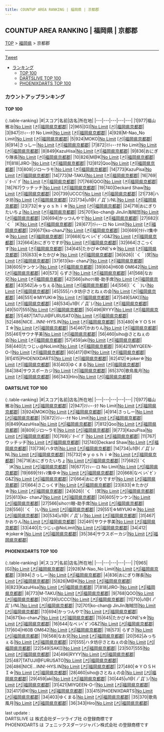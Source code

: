 ```yaml
---
title: COUNTUP AREA RANKING | 福岡県 | 京都郡
---
```

## COUNTUP AREA RANKING | 福岡県 | 京都郡

[TOP](/darts/rank/) > [福岡県](/darts/rank/福岡県/) > 京都郡

___

<a href="https://twitter.com/share?ref_src=twsrc%5Etfw" data-text="COUNTUP AREA RANKING | 福岡県京都郡" class="twitter-share-button" data-hashtags="DARTSLIVE,PHOENIXDARTS,darts,ダーツ" data-show-count="false">Tweet</a>

* [ランキング](#カウントアップランキング)
    * [TOP 100](#top-100)
    * [DARTSLIVE TOP 100](#dartslive-top-100)
    * [PHOENIXDARTS TOP 100](#phoenixdarts-top-100)

### カウントアップランキング

#### TOP 100



{:.table-ranking}
|#|スコア|名前|店名|所在地|
|---|---|---|---|---|
|1|977|<span class="rank-name-dl">福山雅冶</span>|<a href="/darts/rank/shops/88174b6fd9ff5bc40d9b047a20a7ba1e.html">No Limit</a> <a href="https://search.dartslive.com/jp/shop/88174b6fd9ff5bc40d9b047a20a7ba1e">[↗]</a>|<a href="/darts/rank/福岡県/京都郡">福岡県京都郡</a>|
|2|965|<span class="rank-name-pd">[G]</span>|<a href="/darts/rank/shops/7720.html">No Limit</a> <a href="https://vs.phoenixdarts.com/jp/shop/shopDetailInfo/s_7720?s_seq=7720">[↗]</a>|<a href="/darts/rank/福岡県/京都郡">福岡県京都郡</a>|
|3|947|<span class="rank-name-dl">ﾏﾃｨｰ･ﾀｸ No Limit</span>|<a href="/darts/rank/shops/88174b6fd9ff5bc40d9b047a20a7ba1e.html">No Limit</a> <a href="https://search.dartslive.com/jp/shop/88174b6fd9ff5bc40d9b047a20a7ba1e">[↗]</a>|<a href="/darts/rank/福岡県/京都郡">福岡県京都郡</a>|
|4|928|<span class="rank-name-pd">M-Nao_No Limit</span>|<a href="/darts/rank/shops/7720.html">No Limit</a> <a href="https://vs.phoenixdarts.com/jp/shop/shopDetailInfo/s_7720?s_seq=7720">[↗]</a>|<a href="/darts/rank/福岡県/京都郡">福岡県京都郡</a>|
|5|924|<span class="rank-name-dl">MOKO</span>|<a href="/darts/rank/shops/88174b6fd9ff5bc40d9b047a20a7ba1e.html">No Limit</a> <a href="https://search.dartslive.com/jp/shop/88174b6fd9ff5bc40d9b047a20a7ba1e">[↗]</a>|<a href="/darts/rank/福岡県/京都郡">福岡県京都郡</a>|
|6|914|<span class="rank-name-dl">さっしー</span>|<a href="/darts/rank/shops/88174b6fd9ff5bc40d9b047a20a7ba1e.html">No Limit</a> <a href="https://search.dartslive.com/jp/shop/88174b6fd9ff5bc40d9b047a20a7ba1e">[↗]</a>|<a href="/darts/rank/福岡県/京都郡">福岡県京都郡</a>|
|7|872|<span class="rank-name-dl">ﾏﾃｨｰ･ﾅｵ No Limit</span>|<a href="/darts/rank/shops/88174b6fd9ff5bc40d9b047a20a7ba1e.html">No Limit</a> <a href="https://search.dartslive.com/jp/shop/88174b6fd9ff5bc40d9b047a20a7ba1e">[↗]</a>|<a href="/darts/rank/福岡県/京都郡">福岡県京都郡</a>|
|8|849|<span class="rank-name-dl">KazuHisa</span>|<a href="/darts/rank/shops/88174b6fd9ff5bc40d9b047a20a7ba1e.html">No Limit</a> <a href="https://search.dartslive.com/jp/shop/88174b6fd9ff5bc40d9b047a20a7ba1e">[↗]</a>|<a href="/darts/rank/福岡県/京都郡">福岡県京都郡</a>|
|9|836|<span class="rank-name-pd">おにぎり隊長</span>|<a href="/darts/rank/shops/7720.html">No Limit</a> <a href="https://vs.phoenixdarts.com/jp/shop/shopDetailInfo/s_7720?s_seq=7720">[↗]</a>|<a href="/darts/rank/福岡県/京都郡">福岡県京都郡</a>|
|10|826|<span class="rank-name-pd">M@K</span>|<a href="/darts/rank/shops/7720.html">No Limit</a> <a href="https://vs.phoenixdarts.com/jp/shop/shopDetailInfo/s_7720?s_seq=7720">[↗]</a>|<a href="/darts/rank/福岡県/京都郡">福岡県京都郡</a>|
|11|818|<span class="rank-name-pd">JIRO-</span>|<a href="/darts/rank/shops/7720.html">No Limit</a> <a href="https://vs.phoenixdarts.com/jp/shop/shopDetailInfo/s_7720?s_seq=7720">[↗]</a>|<a href="/darts/rank/福岡県/京都郡">福岡県京都郡</a>|
|12|812|<span class="rank-name-dl">Qoo</span>|<a href="/darts/rank/shops/88174b6fd9ff5bc40d9b047a20a7ba1e.html">No Limit</a> <a href="https://search.dartslive.com/jp/shop/88174b6fd9ff5bc40d9b047a20a7ba1e">[↗]</a>|<a href="/darts/rank/福岡県/京都郡">福岡県京都郡</a>|
|13|809|<span class="rank-name-dl">ジロ〜ラモ</span>|<a href="/darts/rank/shops/88174b6fd9ff5bc40d9b047a20a7ba1e.html">No Limit</a> <a href="https://search.dartslive.com/jp/shop/88174b6fd9ff5bc40d9b047a20a7ba1e">[↗]</a>|<a href="/darts/rank/福岡県/京都郡">福岡県京都郡</a>|
|14|773|<span class="rank-name-dl">KazuPisa</span>|<a href="/darts/rank/shops/88174b6fd9ff5bc40d9b047a20a7ba1e.html">No Limit</a> <a href="https://search.dartslive.com/jp/shop/88174b6fd9ff5bc40d9b047a20a7ba1e">[↗]</a>|<a href="/darts/rank/福岡県/京都郡">福岡県京都郡</a>|
|14|773|<span class="rank-name-pd">M-TAKU</span>|<a href="/darts/rank/shops/7720.html">No Limit</a> <a href="https://vs.phoenixdarts.com/jp/shop/shopDetailInfo/s_7720?s_seq=7720">[↗]</a>|<a href="/darts/rank/福岡県/京都郡">福岡県京都郡</a>|
|16|769|<span class="rank-name-dl">ｼﾞﾀｰﾊﾞｸﾞ</span>|<a href="/darts/rank/shops/88174b6fd9ff5bc40d9b047a20a7ba1e.html">No Limit</a> <a href="https://search.dartslive.com/jp/shop/88174b6fd9ff5bc40d9b047a20a7ba1e">[↗]</a>|<a href="/darts/rank/福岡県/京都郡">福岡県京都郡</a>|
|17|768|<span class="rank-name-pd">QOO</span>|<a href="/darts/rank/shops/7720.html">No Limit</a> <a href="https://vs.phoenixdarts.com/jp/shop/shopDetailInfo/s_7720?s_seq=7720">[↗]</a>|<a href="/darts/rank/福岡県/京都郡">福岡県京都郡</a>|
|18|767|<span class="rank-name-dl">ウッチッチ</span>|<a href="/darts/rank/shops/88174b6fd9ff5bc40d9b047a20a7ba1e.html">No Limit</a> <a href="https://search.dartslive.com/jp/shop/88174b6fd9ff5bc40d9b047a20a7ba1e">[↗]</a>|<a href="/darts/rank/福岡県/京都郡">福岡県京都郡</a>|
|19|740|<span class="rank-name-dl">Deckard Shaw</span>|<a href="/darts/rank/shops/88174b6fd9ff5bc40d9b047a20a7ba1e.html">No Limit</a> <a href="https://search.dartslive.com/jp/shop/88174b6fd9ff5bc40d9b047a20a7ba1e">[↗]</a>|<a href="/darts/rank/福岡県/京都郡">福岡県京都郡</a>|
|20|739|<span class="rank-name-pd">UCCC!</span>|<a href="/darts/rank/shops/7720.html">No Limit</a> <a href="https://vs.phoenixdarts.com/jp/shop/shopDetailInfo/s_7720?s_seq=7720">[↗]</a>|<a href="/darts/rank/福岡県/京都郡">福岡県京都郡</a>|
|21|738|<span class="rank-name-dl">ハタ坊</span>|<a href="/darts/rank/shops/88174b6fd9ff5bc40d9b047a20a7ba1e.html">No Limit</a> <a href="https://search.dartslive.com/jp/shop/88174b6fd9ff5bc40d9b047a20a7ba1e">[↗]</a>|<a href="/darts/rank/福岡県/京都郡">福岡県京都郡</a>|
|22|734|<span class="rank-name-dl">u1@( ﾉﾟДﾟ)ﾉNL</span>|<a href="/darts/rank/shops/88174b6fd9ff5bc40d9b047a20a7ba1e.html">No Limit</a> <a href="https://search.dartslive.com/jp/shop/88174b6fd9ff5bc40d9b047a20a7ba1e">[↗]</a>|<a href="/darts/rank/福岡県/京都郡">福岡県京都郡</a>|
|23|732|<span class="rank-name-dl">☆ｙｏｓｈｉ☆</span>|<a href="/darts/rank/shops/88174b6fd9ff5bc40d9b047a20a7ba1e.html">No Limit</a> <a href="https://search.dartslive.com/jp/shop/88174b6fd9ff5bc40d9b047a20a7ba1e">[↗]</a>|<a href="/darts/rank/福岡県/京都郡">福岡県京都郡</a>|
|24|718|<span class="rank-name-dl">おにぎりたいちょ</span>|<a href="/darts/rank/shops/88174b6fd9ff5bc40d9b047a20a7ba1e.html">No Limit</a> <a href="https://search.dartslive.com/jp/shop/88174b6fd9ff5bc40d9b047a20a7ba1e">[↗]</a>|<a href="/darts/rank/福岡県/京都郡">福岡県京都郡</a>|
|25|701|<span class="rank-name-pd">ko-chan@ JinJin海賊団</span>|<a href="/darts/rank/shops/7720.html">No Limit</a> <a href="https://vs.phoenixdarts.com/jp/shop/shopDetailInfo/s_7720?s_seq=7720">[↗]</a>|<a href="/darts/rank/福岡県/京都郡">福岡県京都郡</a>|
|26|694|<span class="rank-name-pd">かっつんやで</span>|<a href="/darts/rank/shops/7720.html">No Limit</a> <a href="https://vs.phoenixdarts.com/jp/shop/shopDetailInfo/s_7720?s_seq=7720">[↗]</a>|<a href="/darts/rank/福岡県/京都郡">福岡県京都郡</a>|
|27|682|<span class="rank-name-dl">( ´く｀)K</span>|<a href="/darts/rank/shops/88174b6fd9ff5bc40d9b047a20a7ba1e.html">No Limit</a> <a href="https://search.dartslive.com/jp/shop/88174b6fd9ff5bc40d9b047a20a7ba1e">[↗]</a>|<a href="/darts/rank/福岡県/京都郡">福岡県京都郡</a>|
|28|677|<span class="rank-name-dl">ﾏﾃｨｰ･ロ No Limit</span>|<a href="/darts/rank/shops/88174b6fd9ff5bc40d9b047a20a7ba1e.html">No Limit</a> <a href="https://search.dartslive.com/jp/shop/88174b6fd9ff5bc40d9b047a20a7ba1e">[↗]</a>|<a href="/darts/rank/福岡県/京都郡">福岡県京都郡</a>|
|29|671|<span class="rank-name-pd">ko-chan♪</span>|<a href="/darts/rank/shops/7720.html">No Limit</a> <a href="https://vs.phoenixdarts.com/jp/shop/shopDetailInfo/s_7720?s_seq=7720">[↗]</a>|<a href="/darts/rank/福岡県/京都郡">福岡県京都郡</a>|
|30|669|<span class="rank-name-dl">ｸﾀﾃｨﾏ集中☆</span>|<a href="/darts/rank/shops/88174b6fd9ff5bc40d9b047a20a7ba1e.html">No Limit</a> <a href="https://search.dartslive.com/jp/shop/88174b6fd9ff5bc40d9b047a20a7ba1e">[↗]</a>|<a href="/darts/rank/福岡県/京都郡">福岡県京都郡</a>|
|31|668|<span class="rank-name-dl">なべ ﾚﾍﾟｾﾞﾝG&amp;Z</span>|<a href="/darts/rank/shops/88174b6fd9ff5bc40d9b047a20a7ba1e.html">No Limit</a> <a href="https://search.dartslive.com/jp/shop/88174b6fd9ff5bc40d9b047a20a7ba1e">[↗]</a>|<a href="/darts/rank/福岡県/京都郡">福岡県京都郡</a>|
|32|664|<span class="rank-name-dl">おにぎりですが</span>|<a href="/darts/rank/shops/88174b6fd9ff5bc40d9b047a20a7ba1e.html">No Limit</a> <a href="https://search.dartslive.com/jp/shop/88174b6fd9ff5bc40d9b047a20a7ba1e">[↗]</a>|<a href="/darts/rank/福岡県/京都郡">福岡県京都郡</a>|
|32|664|<span class="rank-name-dl">さこっくす</span>|<a href="/darts/rank/shops/88174b6fd9ff5bc40d9b047a20a7ba1e.html">No Limit</a> <a href="https://search.dartslive.com/jp/shop/88174b6fd9ff5bc40d9b047a20a7ba1e">[↗]</a>|<a href="/darts/rank/福岡県/京都郡">福岡県京都郡</a>|
|34|645|<span class="rank-name-pd">たかぴ☆ONE&#x27;s☆</span>|<a href="/darts/rank/shops/7720.html">No Limit</a> <a href="https://vs.phoenixdarts.com/jp/shop/shopDetailInfo/s_7720?s_seq=7720">[↗]</a>|<a href="/darts/rank/福岡県/京都郡">福岡県京都郡</a>|
|35|633|<span class="rank-name-dl">‪☆たかぴ‪☆</span>|<a href="/darts/rank/shops/88174b6fd9ff5bc40d9b047a20a7ba1e.html">No Limit</a> <a href="https://search.dartslive.com/jp/shop/88174b6fd9ff5bc40d9b047a20a7ba1e">[↗]</a>|<a href="/darts/rank/福岡県/京都郡">福岡県京都郡</a>|
|36|626|<span class="rank-name-dl">( ´く｀)冥</span>|<a href="/darts/rank/shops/88174b6fd9ff5bc40d9b047a20a7ba1e.html">No Limit</a> <a href="https://search.dartslive.com/jp/shop/88174b6fd9ff5bc40d9b047a20a7ba1e">[↗]</a>|<a href="/darts/rank/福岡県/京都郡">福岡県京都郡</a>|
|37|613|<span class="rank-name-dl">ko- chan♪</span>|<a href="/darts/rank/shops/88174b6fd9ff5bc40d9b047a20a7ba1e.html">No Limit</a> <a href="https://search.dartslive.com/jp/shop/88174b6fd9ff5bc40d9b047a20a7ba1e">[↗]</a>|<a href="/darts/rank/福岡県/京都郡">福岡県京都郡</a>|
|38|605|<span class="rank-name-dl">ケンケン</span>|<a href="/darts/rank/shops/88174b6fd9ff5bc40d9b047a20a7ba1e.html">No Limit</a> <a href="https://search.dartslive.com/jp/shop/88174b6fd9ff5bc40d9b047a20a7ba1e">[↗]</a>|<a href="/darts/rank/福岡県/京都郡">福岡県京都郡</a>|
|39|604|<span class="rank-name-pd">H60B OM642</span>|<a href="/darts/rank/shops/7720.html">No Limit</a> <a href="https://vs.phoenixdarts.com/jp/shop/shopDetailInfo/s_7720?s_seq=7720">[↗]</a>|<a href="/darts/rank/福岡県/京都郡">福岡県京都郡</a>|
|40|573|<span class="rank-name-pd"> らずさ</span>|<a href="/darts/rank/shops/7720.html">No Limit</a> <a href="https://vs.phoenixdarts.com/jp/shop/shopDetailInfo/s_7720?s_seq=7720">[↗]</a>|<a href="/darts/rank/福岡県/京都郡">福岡県京都郡</a>|
|41|568|<span class="rank-name-pd">なお兄</span>|<a href="/darts/rank/shops/7720.html">No Limit</a> <a href="https://vs.phoenixdarts.com/jp/shop/shopDetailInfo/s_7720?s_seq=7720">[↗]</a>|<a href="/darts/rank/福岡県/京都郡">福岡県京都郡</a>|
|42|566|<span class="rank-name-dl">sihoﾂﾘ眼-助手席</span>|<a href="/darts/rank/shops/88174b6fd9ff5bc40d9b047a20a7ba1e.html">No Limit</a> <a href="https://search.dartslive.com/jp/shop/88174b6fd9ff5bc40d9b047a20a7ba1e">[↗]</a>|<a href="/darts/rank/福岡県/京都郡">福岡県京都郡</a>|
|43|562|<span class="rank-name-pd">みっちぇる</span>|<a href="/darts/rank/shops/7720.html">No Limit</a> <a href="https://vs.phoenixdarts.com/jp/shop/shopDetailInfo/s_7720?s_seq=7720">[↗]</a>|<a href="/darts/rank/福岡県/京都郡">福岡県京都郡</a>|
|44|556|<span class="rank-name-dl">( ´く｀)い</span>|<a href="/darts/rank/shops/88174b6fd9ff5bc40d9b047a20a7ba1e.html">No Limit</a> <a href="https://search.dartslive.com/jp/shop/88174b6fd9ff5bc40d9b047a20a7ba1e">[↗]</a>|<a href="/darts/rank/福岡県/京都郡">福岡県京都郡</a>|
|45|555|<span class="rank-name-pd">ハタ坊＠さとねぇの会</span>|<a href="/darts/rank/shops/7720.html">No Limit</a> <a href="https://vs.phoenixdarts.com/jp/shop/shopDetailInfo/s_7720?s_seq=7720">[↗]</a>|<a href="/darts/rank/福岡県/京都郡">福岡県京都郡</a>|
|46|551|<span class="rank-name-dl">☆MIYUKI☆</span>|<a href="/darts/rank/shops/88174b6fd9ff5bc40d9b047a20a7ba1e.html">No Limit</a> <a href="https://search.dartslive.com/jp/shop/88174b6fd9ff5bc40d9b047a20a7ba1e">[↗]</a>|<a href="/darts/rank/福岡県/京都郡">福岡県京都郡</a>|
|47|549|<span class="rank-name-pd">SAK[]</span>|<a href="/darts/rank/shops/7720.html">No Limit</a> <a href="https://vs.phoenixdarts.com/jp/shop/shopDetailInfo/s_7720?s_seq=7720">[↗]</a>|<a href="/darts/rank/福岡県/京都郡">福岡県京都郡</a>|
|48|534|<span class="rank-name-dl">u1@( ﾉﾟДﾟ)ﾉ</span>|<a href="/darts/rank/shops/88174b6fd9ff5bc40d9b047a20a7ba1e.html">No Limit</a> <a href="https://search.dartslive.com/jp/shop/88174b6fd9ff5bc40d9b047a20a7ba1e">[↗]</a>|<a href="/darts/rank/福岡県/京都郡">福岡県京都郡</a>|
|49|507|<span class="rank-name-pd">555</span>|<a href="/darts/rank/shops/7720.html">No Limit</a> <a href="https://vs.phoenixdarts.com/jp/shop/shopDetailInfo/s_7720?s_seq=7720">[↗]</a>|<a href="/darts/rank/福岡県/京都郡">福岡県京都郡</a>|
|50|496|<span class="rank-name-pd">RYYY</span>|<a href="/darts/rank/shops/7720.html">No Limit</a> <a href="https://vs.phoenixdarts.com/jp/shop/shopDetailInfo/s_7720?s_seq=7720">[↗]</a>|<a href="/darts/rank/福岡県/京都郡">福岡県京都郡</a>|
|51|487|<span class="rank-name-pd">TATUJI@FURUSATO</span>|<a href="/darts/rank/shops/7720.html">No Limit</a> <a href="https://vs.phoenixdarts.com/jp/shop/shopDetailInfo/s_7720?s_seq=7720">[↗]</a>|<a href="/darts/rank/福岡県/京都郡">福岡県京都郡</a>|
|52|486|<span class="rank-name-pd">NICE...INN!-HYS.IN</span>|<a href="/darts/rank/shops/7720.html">No Limit</a> <a href="https://vs.phoenixdarts.com/jp/shop/shopDetailInfo/s_7720?s_seq=7720">[↗]</a>|<a href="/darts/rank/福岡県/京都郡">福岡県京都郡</a>|
|53|480|<span class="rank-name-pd">☆ＹＯＳＨＩ☆</span>|<a href="/darts/rank/shops/7720.html">No Limit</a> <a href="https://vs.phoenixdarts.com/jp/shop/shopDetailInfo/s_7720?s_seq=7720">[↗]</a>|<a href="/darts/rank/福岡県/京都郡">福岡県京都郡</a>|
|54|467|<span class="rank-name-dl">かおりん</span>|<a href="/darts/rank/shops/88174b6fd9ff5bc40d9b047a20a7ba1e.html">No Limit</a> <a href="https://search.dartslive.com/jp/shop/88174b6fd9ff5bc40d9b047a20a7ba1e">[↗]</a>|<a href="/darts/rank/福岡県/京都郡">福岡県京都郡</a>|
|55|461|<span class="rank-name-dl">サウナ芋美</span>|<a href="/darts/rank/shops/88174b6fd9ff5bc40d9b047a20a7ba1e.html">No Limit</a> <a href="https://search.dartslive.com/jp/shop/88174b6fd9ff5bc40d9b047a20a7ba1e">[↗]</a>|<a href="/darts/rank/福岡県/京都郡">福岡県京都郡</a>|
|56|460|<span class="rank-name-pd">siho@さとねぇの会</span>|<a href="/darts/rank/shops/7720.html">No Limit</a> <a href="https://vs.phoenixdarts.com/jp/shop/shopDetailInfo/s_7720?s_seq=7720">[↗]</a>|<a href="/darts/rank/福岡県/京都郡">福岡県京都郡</a>|
|57|459|<span class="rank-name-pd">aki</span>|<a href="/darts/rank/shops/7720.html">No Limit</a> <a href="https://vs.phoenixdarts.com/jp/shop/shopDetailInfo/s_7720?s_seq=7720">[↗]</a>|<a href="/darts/rank/福岡県/京都郡">福岡県京都郡</a>|
|58|440|<span class="rank-name-dl">たつじぃ@NoLimit</span>|<a href="/darts/rank/shops/88174b6fd9ff5bc40d9b047a20a7ba1e.html">No Limit</a> <a href="https://search.dartslive.com/jp/shop/88174b6fd9ff5bc40d9b047a20a7ba1e">[↗]</a>|<a href="/darts/rank/福岡県/京都郡">福岡県京都郡</a>|
|59|421|<span class="rank-name-pd">MIYQEEN-O-!</span>|<a href="/darts/rank/shops/7720.html">No Limit</a> <a href="https://vs.phoenixdarts.com/jp/shop/shopDetailInfo/s_7720?s_seq=7720">[↗]</a>|<a href="/darts/rank/福岡県/京都郡">福岡県京都郡</a>|
|60|417|<span class="rank-name-pd">@K!</span>|<a href="/darts/rank/shops/7720.html">No Limit</a> <a href="https://vs.phoenixdarts.com/jp/shop/shopDetailInfo/s_7720?s_seq=7720">[↗]</a>|<a href="/darts/rank/福岡県/京都郡">福岡県京都郡</a>|
|61|415|<span class="rank-name-pd">PHOENIXDARTS</span>|<a href="/darts/rank/shops/7720.html">No Limit</a> <a href="https://vs.phoenixdarts.com/jp/shop/shopDetailInfo/s_7720?s_seq=7720">[↗]</a>|<a href="/darts/rank/福岡県/京都郡">福岡県京都郡</a>|
|62|412|<span class="rank-name-dl">☆joker☆</span>|<a href="/darts/rank/shops/88174b6fd9ff5bc40d9b047a20a7ba1e.html">No Limit</a> <a href="https://search.dartslive.com/jp/shop/88174b6fd9ff5bc40d9b047a20a7ba1e">[↗]</a>|<a href="/darts/rank/福岡県/京都郡">福岡県京都郡</a>|
|63|403|<span class="rank-name-pd">ゆくまる</span>|<a href="/darts/rank/shops/7720.html">No Limit</a> <a href="https://vs.phoenixdarts.com/jp/shop/shopDetailInfo/s_7720?s_seq=7720">[↗]</a>|<a href="/darts/rank/福岡県/京都郡">福岡県京都郡</a>|
|64|384|<span class="rank-name-dl">サウスポーカジ</span>|<a href="/darts/rank/shops/88174b6fd9ff5bc40d9b047a20a7ba1e.html">No Limit</a> <a href="https://search.dartslive.com/jp/shop/88174b6fd9ff5bc40d9b047a20a7ba1e">[↗]</a>|<a href="/darts/rank/福岡県/京都郡">福岡県京都郡</a>|
|65|370|<span class="rank-name-pd">歌鳥風月</span>|<a href="/darts/rank/shops/7720.html">No Limit</a> <a href="https://vs.phoenixdarts.com/jp/shop/shopDetailInfo/s_7720?s_seq=7720">[↗]</a>|<a href="/darts/rank/福岡県/京都郡">福岡県京都郡</a>|
|66|343|<span class="rank-name-pd">Hiro</span>|<a href="/darts/rank/shops/7720.html">No Limit</a> <a href="https://vs.phoenixdarts.com/jp/shop/shopDetailInfo/s_7720?s_seq=7720">[↗]</a>|<a href="/darts/rank/福岡県/京都郡">福岡県京都郡</a>|


#### DARTSLIVE TOP 100



{:.table-ranking}
|#|スコア|名前|店名|所在地|
|---|---|---|---|---|
|1|977|<span class="rank-name-dl">福山雅冶</span>|<a href="/darts/rank/shops/88174b6fd9ff5bc40d9b047a20a7ba1e.html">No Limit</a> <a href="https://search.dartslive.com/jp/shop/88174b6fd9ff5bc40d9b047a20a7ba1e">[↗]</a>|<a href="/darts/rank/福岡県/京都郡">福岡県京都郡</a>|
|2|947|<span class="rank-name-dl">ﾏﾃｨｰ･ﾀｸ No Limit</span>|<a href="/darts/rank/shops/88174b6fd9ff5bc40d9b047a20a7ba1e.html">No Limit</a> <a href="https://search.dartslive.com/jp/shop/88174b6fd9ff5bc40d9b047a20a7ba1e">[↗]</a>|<a href="/darts/rank/福岡県/京都郡">福岡県京都郡</a>|
|3|924|<span class="rank-name-dl">MOKO</span>|<a href="/darts/rank/shops/88174b6fd9ff5bc40d9b047a20a7ba1e.html">No Limit</a> <a href="https://search.dartslive.com/jp/shop/88174b6fd9ff5bc40d9b047a20a7ba1e">[↗]</a>|<a href="/darts/rank/福岡県/京都郡">福岡県京都郡</a>|
|4|914|<span class="rank-name-dl">さっしー</span>|<a href="/darts/rank/shops/88174b6fd9ff5bc40d9b047a20a7ba1e.html">No Limit</a> <a href="https://search.dartslive.com/jp/shop/88174b6fd9ff5bc40d9b047a20a7ba1e">[↗]</a>|<a href="/darts/rank/福岡県/京都郡">福岡県京都郡</a>|
|5|872|<span class="rank-name-dl">ﾏﾃｨｰ･ﾅｵ No Limit</span>|<a href="/darts/rank/shops/88174b6fd9ff5bc40d9b047a20a7ba1e.html">No Limit</a> <a href="https://search.dartslive.com/jp/shop/88174b6fd9ff5bc40d9b047a20a7ba1e">[↗]</a>|<a href="/darts/rank/福岡県/京都郡">福岡県京都郡</a>|
|6|849|<span class="rank-name-dl">KazuHisa</span>|<a href="/darts/rank/shops/88174b6fd9ff5bc40d9b047a20a7ba1e.html">No Limit</a> <a href="https://search.dartslive.com/jp/shop/88174b6fd9ff5bc40d9b047a20a7ba1e">[↗]</a>|<a href="/darts/rank/福岡県/京都郡">福岡県京都郡</a>|
|7|812|<span class="rank-name-dl">Qoo</span>|<a href="/darts/rank/shops/88174b6fd9ff5bc40d9b047a20a7ba1e.html">No Limit</a> <a href="https://search.dartslive.com/jp/shop/88174b6fd9ff5bc40d9b047a20a7ba1e">[↗]</a>|<a href="/darts/rank/福岡県/京都郡">福岡県京都郡</a>|
|8|809|<span class="rank-name-dl">ジロ〜ラモ</span>|<a href="/darts/rank/shops/88174b6fd9ff5bc40d9b047a20a7ba1e.html">No Limit</a> <a href="https://search.dartslive.com/jp/shop/88174b6fd9ff5bc40d9b047a20a7ba1e">[↗]</a>|<a href="/darts/rank/福岡県/京都郡">福岡県京都郡</a>|
|9|773|<span class="rank-name-dl">KazuPisa</span>|<a href="/darts/rank/shops/88174b6fd9ff5bc40d9b047a20a7ba1e.html">No Limit</a> <a href="https://search.dartslive.com/jp/shop/88174b6fd9ff5bc40d9b047a20a7ba1e">[↗]</a>|<a href="/darts/rank/福岡県/京都郡">福岡県京都郡</a>|
|10|769|<span class="rank-name-dl">ｼﾞﾀｰﾊﾞｸﾞ</span>|<a href="/darts/rank/shops/88174b6fd9ff5bc40d9b047a20a7ba1e.html">No Limit</a> <a href="https://search.dartslive.com/jp/shop/88174b6fd9ff5bc40d9b047a20a7ba1e">[↗]</a>|<a href="/darts/rank/福岡県/京都郡">福岡県京都郡</a>|
|11|767|<span class="rank-name-dl">ウッチッチ</span>|<a href="/darts/rank/shops/88174b6fd9ff5bc40d9b047a20a7ba1e.html">No Limit</a> <a href="https://search.dartslive.com/jp/shop/88174b6fd9ff5bc40d9b047a20a7ba1e">[↗]</a>|<a href="/darts/rank/福岡県/京都郡">福岡県京都郡</a>|
|12|740|<span class="rank-name-dl">Deckard Shaw</span>|<a href="/darts/rank/shops/88174b6fd9ff5bc40d9b047a20a7ba1e.html">No Limit</a> <a href="https://search.dartslive.com/jp/shop/88174b6fd9ff5bc40d9b047a20a7ba1e">[↗]</a>|<a href="/darts/rank/福岡県/京都郡">福岡県京都郡</a>|
|13|738|<span class="rank-name-dl">ハタ坊</span>|<a href="/darts/rank/shops/88174b6fd9ff5bc40d9b047a20a7ba1e.html">No Limit</a> <a href="https://search.dartslive.com/jp/shop/88174b6fd9ff5bc40d9b047a20a7ba1e">[↗]</a>|<a href="/darts/rank/福岡県/京都郡">福岡県京都郡</a>|
|14|734|<span class="rank-name-dl">u1@( ﾉﾟДﾟ)ﾉNL</span>|<a href="/darts/rank/shops/88174b6fd9ff5bc40d9b047a20a7ba1e.html">No Limit</a> <a href="https://search.dartslive.com/jp/shop/88174b6fd9ff5bc40d9b047a20a7ba1e">[↗]</a>|<a href="/darts/rank/福岡県/京都郡">福岡県京都郡</a>|
|15|732|<span class="rank-name-dl">☆ｙｏｓｈｉ☆</span>|<a href="/darts/rank/shops/88174b6fd9ff5bc40d9b047a20a7ba1e.html">No Limit</a> <a href="https://search.dartslive.com/jp/shop/88174b6fd9ff5bc40d9b047a20a7ba1e">[↗]</a>|<a href="/darts/rank/福岡県/京都郡">福岡県京都郡</a>|
|16|718|<span class="rank-name-dl">おにぎりたいちょ</span>|<a href="/darts/rank/shops/88174b6fd9ff5bc40d9b047a20a7ba1e.html">No Limit</a> <a href="https://search.dartslive.com/jp/shop/88174b6fd9ff5bc40d9b047a20a7ba1e">[↗]</a>|<a href="/darts/rank/福岡県/京都郡">福岡県京都郡</a>|
|17|682|<span class="rank-name-dl">( ´く｀)K</span>|<a href="/darts/rank/shops/88174b6fd9ff5bc40d9b047a20a7ba1e.html">No Limit</a> <a href="https://search.dartslive.com/jp/shop/88174b6fd9ff5bc40d9b047a20a7ba1e">[↗]</a>|<a href="/darts/rank/福岡県/京都郡">福岡県京都郡</a>|
|18|677|<span class="rank-name-dl">ﾏﾃｨｰ･ロ No Limit</span>|<a href="/darts/rank/shops/88174b6fd9ff5bc40d9b047a20a7ba1e.html">No Limit</a> <a href="https://search.dartslive.com/jp/shop/88174b6fd9ff5bc40d9b047a20a7ba1e">[↗]</a>|<a href="/darts/rank/福岡県/京都郡">福岡県京都郡</a>|
|19|669|<span class="rank-name-dl">ｸﾀﾃｨﾏ集中☆</span>|<a href="/darts/rank/shops/88174b6fd9ff5bc40d9b047a20a7ba1e.html">No Limit</a> <a href="https://search.dartslive.com/jp/shop/88174b6fd9ff5bc40d9b047a20a7ba1e">[↗]</a>|<a href="/darts/rank/福岡県/京都郡">福岡県京都郡</a>|
|20|668|<span class="rank-name-dl">なべ ﾚﾍﾟｾﾞﾝG&amp;Z</span>|<a href="/darts/rank/shops/88174b6fd9ff5bc40d9b047a20a7ba1e.html">No Limit</a> <a href="https://search.dartslive.com/jp/shop/88174b6fd9ff5bc40d9b047a20a7ba1e">[↗]</a>|<a href="/darts/rank/福岡県/京都郡">福岡県京都郡</a>|
|21|664|<span class="rank-name-dl">おにぎりですが</span>|<a href="/darts/rank/shops/88174b6fd9ff5bc40d9b047a20a7ba1e.html">No Limit</a> <a href="https://search.dartslive.com/jp/shop/88174b6fd9ff5bc40d9b047a20a7ba1e">[↗]</a>|<a href="/darts/rank/福岡県/京都郡">福岡県京都郡</a>|
|21|664|<span class="rank-name-dl">さこっくす</span>|<a href="/darts/rank/shops/88174b6fd9ff5bc40d9b047a20a7ba1e.html">No Limit</a> <a href="https://search.dartslive.com/jp/shop/88174b6fd9ff5bc40d9b047a20a7ba1e">[↗]</a>|<a href="/darts/rank/福岡県/京都郡">福岡県京都郡</a>|
|23|633|<span class="rank-name-dl">‪☆たかぴ‪☆</span>|<a href="/darts/rank/shops/88174b6fd9ff5bc40d9b047a20a7ba1e.html">No Limit</a> <a href="https://search.dartslive.com/jp/shop/88174b6fd9ff5bc40d9b047a20a7ba1e">[↗]</a>|<a href="/darts/rank/福岡県/京都郡">福岡県京都郡</a>|
|24|626|<span class="rank-name-dl">( ´く｀)冥</span>|<a href="/darts/rank/shops/88174b6fd9ff5bc40d9b047a20a7ba1e.html">No Limit</a> <a href="https://search.dartslive.com/jp/shop/88174b6fd9ff5bc40d9b047a20a7ba1e">[↗]</a>|<a href="/darts/rank/福岡県/京都郡">福岡県京都郡</a>|
|25|613|<span class="rank-name-dl">ko- chan♪</span>|<a href="/darts/rank/shops/88174b6fd9ff5bc40d9b047a20a7ba1e.html">No Limit</a> <a href="https://search.dartslive.com/jp/shop/88174b6fd9ff5bc40d9b047a20a7ba1e">[↗]</a>|<a href="/darts/rank/福岡県/京都郡">福岡県京都郡</a>|
|26|605|<span class="rank-name-dl">ケンケン</span>|<a href="/darts/rank/shops/88174b6fd9ff5bc40d9b047a20a7ba1e.html">No Limit</a> <a href="https://search.dartslive.com/jp/shop/88174b6fd9ff5bc40d9b047a20a7ba1e">[↗]</a>|<a href="/darts/rank/福岡県/京都郡">福岡県京都郡</a>|
|27|566|<span class="rank-name-dl">sihoﾂﾘ眼-助手席</span>|<a href="/darts/rank/shops/88174b6fd9ff5bc40d9b047a20a7ba1e.html">No Limit</a> <a href="https://search.dartslive.com/jp/shop/88174b6fd9ff5bc40d9b047a20a7ba1e">[↗]</a>|<a href="/darts/rank/福岡県/京都郡">福岡県京都郡</a>|
|28|556|<span class="rank-name-dl">( ´く｀)い</span>|<a href="/darts/rank/shops/88174b6fd9ff5bc40d9b047a20a7ba1e.html">No Limit</a> <a href="https://search.dartslive.com/jp/shop/88174b6fd9ff5bc40d9b047a20a7ba1e">[↗]</a>|<a href="/darts/rank/福岡県/京都郡">福岡県京都郡</a>|
|29|551|<span class="rank-name-dl">☆MIYUKI☆</span>|<a href="/darts/rank/shops/88174b6fd9ff5bc40d9b047a20a7ba1e.html">No Limit</a> <a href="https://search.dartslive.com/jp/shop/88174b6fd9ff5bc40d9b047a20a7ba1e">[↗]</a>|<a href="/darts/rank/福岡県/京都郡">福岡県京都郡</a>|
|30|534|<span class="rank-name-dl">u1@( ﾉﾟДﾟ)ﾉ</span>|<a href="/darts/rank/shops/88174b6fd9ff5bc40d9b047a20a7ba1e.html">No Limit</a> <a href="https://search.dartslive.com/jp/shop/88174b6fd9ff5bc40d9b047a20a7ba1e">[↗]</a>|<a href="/darts/rank/福岡県/京都郡">福岡県京都郡</a>|
|31|467|<span class="rank-name-dl">かおりん</span>|<a href="/darts/rank/shops/88174b6fd9ff5bc40d9b047a20a7ba1e.html">No Limit</a> <a href="https://search.dartslive.com/jp/shop/88174b6fd9ff5bc40d9b047a20a7ba1e">[↗]</a>|<a href="/darts/rank/福岡県/京都郡">福岡県京都郡</a>|
|32|461|<span class="rank-name-dl">サウナ芋美</span>|<a href="/darts/rank/shops/88174b6fd9ff5bc40d9b047a20a7ba1e.html">No Limit</a> <a href="https://search.dartslive.com/jp/shop/88174b6fd9ff5bc40d9b047a20a7ba1e">[↗]</a>|<a href="/darts/rank/福岡県/京都郡">福岡県京都郡</a>|
|33|440|<span class="rank-name-dl">たつじぃ@NoLimit</span>|<a href="/darts/rank/shops/88174b6fd9ff5bc40d9b047a20a7ba1e.html">No Limit</a> <a href="https://search.dartslive.com/jp/shop/88174b6fd9ff5bc40d9b047a20a7ba1e">[↗]</a>|<a href="/darts/rank/福岡県/京都郡">福岡県京都郡</a>|
|34|412|<span class="rank-name-dl">☆joker☆</span>|<a href="/darts/rank/shops/88174b6fd9ff5bc40d9b047a20a7ba1e.html">No Limit</a> <a href="https://search.dartslive.com/jp/shop/88174b6fd9ff5bc40d9b047a20a7ba1e">[↗]</a>|<a href="/darts/rank/福岡県/京都郡">福岡県京都郡</a>|
|35|384|<span class="rank-name-dl">サウスポーカジ</span>|<a href="/darts/rank/shops/88174b6fd9ff5bc40d9b047a20a7ba1e.html">No Limit</a> <a href="https://search.dartslive.com/jp/shop/88174b6fd9ff5bc40d9b047a20a7ba1e">[↗]</a>|<a href="/darts/rank/福岡県/京都郡">福岡県京都郡</a>|


#### PHOENIXDARTS TOP 100



{:.table-ranking}
|#|スコア|名前|店名|所在地|
|---|---|---|---|---|
|1|965|<span class="rank-name-pd">[G]</span>|<a href="/darts/rank/shops/7720.html">No Limit</a> <a href="https://vs.phoenixdarts.com/jp/shop/shopDetailInfo/s_7720?s_seq=7720">[↗]</a>|<a href="/darts/rank/福岡県/京都郡">福岡県京都郡</a>|
|2|928|<span class="rank-name-pd">M-Nao_No Limit</span>|<a href="/darts/rank/shops/7720.html">No Limit</a> <a href="https://vs.phoenixdarts.com/jp/shop/shopDetailInfo/s_7720?s_seq=7720">[↗]</a>|<a href="/darts/rank/福岡県/京都郡">福岡県京都郡</a>|
|3|894|<span class="rank-name-pd">さっしー</span>|<a href="/darts/rank/shops/7720.html">No Limit</a> <a href="https://vs.phoenixdarts.com/jp/shop/shopDetailInfo/s_7720?s_seq=7720">[↗]</a>|<a href="/darts/rank/福岡県/京都郡">福岡県京都郡</a>|
|4|836|<span class="rank-name-pd">おにぎり隊長</span>|<a href="/darts/rank/shops/7720.html">No Limit</a> <a href="https://vs.phoenixdarts.com/jp/shop/shopDetailInfo/s_7720?s_seq=7720">[↗]</a>|<a href="/darts/rank/福岡県/京都郡">福岡県京都郡</a>|
|5|826|<span class="rank-name-pd">M@K</span>|<a href="/darts/rank/shops/7720.html">No Limit</a> <a href="https://vs.phoenixdarts.com/jp/shop/shopDetailInfo/s_7720?s_seq=7720">[↗]</a>|<a href="/darts/rank/福岡県/京都郡">福岡県京都郡</a>|
|6|823|<span class="rank-name-pd">KazuHisa</span>|<a href="/darts/rank/shops/7720.html">No Limit</a> <a href="https://vs.phoenixdarts.com/jp/shop/shopDetailInfo/s_7720?s_seq=7720">[↗]</a>|<a href="/darts/rank/福岡県/京都郡">福岡県京都郡</a>|
|7|818|<span class="rank-name-pd">JIRO-</span>|<a href="/darts/rank/shops/7720.html">No Limit</a> <a href="https://vs.phoenixdarts.com/jp/shop/shopDetailInfo/s_7720?s_seq=7720">[↗]</a>|<a href="/darts/rank/福岡県/京都郡">福岡県京都郡</a>|
|8|773|<span class="rank-name-pd">M-TAKU</span>|<a href="/darts/rank/shops/7720.html">No Limit</a> <a href="https://vs.phoenixdarts.com/jp/shop/shopDetailInfo/s_7720?s_seq=7720">[↗]</a>|<a href="/darts/rank/福岡県/京都郡">福岡県京都郡</a>|
|9|768|<span class="rank-name-pd">QOO</span>|<a href="/darts/rank/shops/7720.html">No Limit</a> <a href="https://vs.phoenixdarts.com/jp/shop/shopDetailInfo/s_7720?s_seq=7720">[↗]</a>|<a href="/darts/rank/福岡県/京都郡">福岡県京都郡</a>|
|10|739|<span class="rank-name-pd">UCCC!</span>|<a href="/darts/rank/shops/7720.html">No Limit</a> <a href="https://vs.phoenixdarts.com/jp/shop/shopDetailInfo/s_7720?s_seq=7720">[↗]</a>|<a href="/darts/rank/福岡県/京都郡">福岡県京都郡</a>|
|11|710|<span class="rank-name-pd">u1@( ﾉﾟДﾟ)ﾉNL</span>|<a href="/darts/rank/shops/7720.html">No Limit</a> <a href="https://vs.phoenixdarts.com/jp/shop/shopDetailInfo/s_7720?s_seq=7720">[↗]</a>|<a href="/darts/rank/福岡県/京都郡">福岡県京都郡</a>|
|12|701|<span class="rank-name-pd">ko-chan@ JinJin海賊団</span>|<a href="/darts/rank/shops/7720.html">No Limit</a> <a href="https://vs.phoenixdarts.com/jp/shop/shopDetailInfo/s_7720?s_seq=7720">[↗]</a>|<a href="/darts/rank/福岡県/京都郡">福岡県京都郡</a>|
|13|694|<span class="rank-name-pd">かっつんやで</span>|<a href="/darts/rank/shops/7720.html">No Limit</a> <a href="https://vs.phoenixdarts.com/jp/shop/shopDetailInfo/s_7720?s_seq=7720">[↗]</a>|<a href="/darts/rank/福岡県/京都郡">福岡県京都郡</a>|
|14|671|<span class="rank-name-pd">ko-chan♪</span>|<a href="/darts/rank/shops/7720.html">No Limit</a> <a href="https://vs.phoenixdarts.com/jp/shop/shopDetailInfo/s_7720?s_seq=7720">[↗]</a>|<a href="/darts/rank/福岡県/京都郡">福岡県京都郡</a>|
|15|645|<span class="rank-name-pd">たかぴ☆ONE&#x27;s☆</span>|<a href="/darts/rank/shops/7720.html">No Limit</a> <a href="https://vs.phoenixdarts.com/jp/shop/shopDetailInfo/s_7720?s_seq=7720">[↗]</a>|<a href="/darts/rank/福岡県/京都郡">福岡県京都郡</a>|
|16|644|<span class="rank-name-pd">なべ ﾚﾍﾟｾﾞﾝG&amp;Z</span>|<a href="/darts/rank/shops/7720.html">No Limit</a> <a href="https://vs.phoenixdarts.com/jp/shop/shopDetailInfo/s_7720?s_seq=7720">[↗]</a>|<a href="/darts/rank/福岡県/京都郡">福岡県京都郡</a>|
|17|604|<span class="rank-name-pd">H60B OM642</span>|<a href="/darts/rank/shops/7720.html">No Limit</a> <a href="https://vs.phoenixdarts.com/jp/shop/shopDetailInfo/s_7720?s_seq=7720">[↗]</a>|<a href="/darts/rank/福岡県/京都郡">福岡県京都郡</a>|
|18|573|<span class="rank-name-pd"> らずさ</span>|<a href="/darts/rank/shops/7720.html">No Limit</a> <a href="https://vs.phoenixdarts.com/jp/shop/shopDetailInfo/s_7720?s_seq=7720">[↗]</a>|<a href="/darts/rank/福岡県/京都郡">福岡県京都郡</a>|
|19|568|<span class="rank-name-pd">なお兄</span>|<a href="/darts/rank/shops/7720.html">No Limit</a> <a href="https://vs.phoenixdarts.com/jp/shop/shopDetailInfo/s_7720?s_seq=7720">[↗]</a>|<a href="/darts/rank/福岡県/京都郡">福岡県京都郡</a>|
|20|562|<span class="rank-name-pd">みっちぇる</span>|<a href="/darts/rank/shops/7720.html">No Limit</a> <a href="https://vs.phoenixdarts.com/jp/shop/shopDetailInfo/s_7720?s_seq=7720">[↗]</a>|<a href="/darts/rank/福岡県/京都郡">福岡県京都郡</a>|
|21|555|<span class="rank-name-pd">ハタ坊＠さとねぇの会</span>|<a href="/darts/rank/shops/7720.html">No Limit</a> <a href="https://vs.phoenixdarts.com/jp/shop/shopDetailInfo/s_7720?s_seq=7720">[↗]</a>|<a href="/darts/rank/福岡県/京都郡">福岡県京都郡</a>|
|22|549|<span class="rank-name-pd">SAK[]</span>|<a href="/darts/rank/shops/7720.html">No Limit</a> <a href="https://vs.phoenixdarts.com/jp/shop/shopDetailInfo/s_7720?s_seq=7720">[↗]</a>|<a href="/darts/rank/福岡県/京都郡">福岡県京都郡</a>|
|23|507|<span class="rank-name-pd">555</span>|<a href="/darts/rank/shops/7720.html">No Limit</a> <a href="https://vs.phoenixdarts.com/jp/shop/shopDetailInfo/s_7720?s_seq=7720">[↗]</a>|<a href="/darts/rank/福岡県/京都郡">福岡県京都郡</a>|
|24|496|<span class="rank-name-pd">RYYY</span>|<a href="/darts/rank/shops/7720.html">No Limit</a> <a href="https://vs.phoenixdarts.com/jp/shop/shopDetailInfo/s_7720?s_seq=7720">[↗]</a>|<a href="/darts/rank/福岡県/京都郡">福岡県京都郡</a>|
|25|487|<span class="rank-name-pd">TATUJI@FURUSATO</span>|<a href="/darts/rank/shops/7720.html">No Limit</a> <a href="https://vs.phoenixdarts.com/jp/shop/shopDetailInfo/s_7720?s_seq=7720">[↗]</a>|<a href="/darts/rank/福岡県/京都郡">福岡県京都郡</a>|
|26|486|<span class="rank-name-pd">NICE...INN!-HYS.IN</span>|<a href="/darts/rank/shops/7720.html">No Limit</a> <a href="https://vs.phoenixdarts.com/jp/shop/shopDetailInfo/s_7720?s_seq=7720">[↗]</a>|<a href="/darts/rank/福岡県/京都郡">福岡県京都郡</a>|
|27|480|<span class="rank-name-pd">☆ＹＯＳＨＩ☆</span>|<a href="/darts/rank/shops/7720.html">No Limit</a> <a href="https://vs.phoenixdarts.com/jp/shop/shopDetailInfo/s_7720?s_seq=7720">[↗]</a>|<a href="/darts/rank/福岡県/京都郡">福岡県京都郡</a>|
|28|460|<span class="rank-name-pd">siho@さとねぇの会</span>|<a href="/darts/rank/shops/7720.html">No Limit</a> <a href="https://vs.phoenixdarts.com/jp/shop/shopDetailInfo/s_7720?s_seq=7720">[↗]</a>|<a href="/darts/rank/福岡県/京都郡">福岡県京都郡</a>|
|29|459|<span class="rank-name-pd">aki</span>|<a href="/darts/rank/shops/7720.html">No Limit</a> <a href="https://vs.phoenixdarts.com/jp/shop/shopDetailInfo/s_7720?s_seq=7720">[↗]</a>|<a href="/darts/rank/福岡県/京都郡">福岡県京都郡</a>|
|30|445|<span class="rank-name-pd">u1@( ﾉﾟДﾟ)ﾉ</span>|<a href="/darts/rank/shops/7720.html">No Limit</a> <a href="https://vs.phoenixdarts.com/jp/shop/shopDetailInfo/s_7720?s_seq=7720">[↗]</a>|<a href="/darts/rank/福岡県/京都郡">福岡県京都郡</a>|
|31|421|<span class="rank-name-pd">MIYQEEN-O-!</span>|<a href="/darts/rank/shops/7720.html">No Limit</a> <a href="https://vs.phoenixdarts.com/jp/shop/shopDetailInfo/s_7720?s_seq=7720">[↗]</a>|<a href="/darts/rank/福岡県/京都郡">福岡県京都郡</a>|
|32|417|<span class="rank-name-pd">@K!</span>|<a href="/darts/rank/shops/7720.html">No Limit</a> <a href="https://vs.phoenixdarts.com/jp/shop/shopDetailInfo/s_7720?s_seq=7720">[↗]</a>|<a href="/darts/rank/福岡県/京都郡">福岡県京都郡</a>|
|33|415|<span class="rank-name-pd">PHOENIXDARTS</span>|<a href="/darts/rank/shops/7720.html">No Limit</a> <a href="https://vs.phoenixdarts.com/jp/shop/shopDetailInfo/s_7720?s_seq=7720">[↗]</a>|<a href="/darts/rank/福岡県/京都郡">福岡県京都郡</a>|
|34|403|<span class="rank-name-pd">ゆくまる</span>|<a href="/darts/rank/shops/7720.html">No Limit</a> <a href="https://vs.phoenixdarts.com/jp/shop/shopDetailInfo/s_7720?s_seq=7720">[↗]</a>|<a href="/darts/rank/福岡県/京都郡">福岡県京都郡</a>|
|35|370|<span class="rank-name-pd">歌鳥風月</span>|<a href="/darts/rank/shops/7720.html">No Limit</a> <a href="https://vs.phoenixdarts.com/jp/shop/shopDetailInfo/s_7720?s_seq=7720">[↗]</a>|<a href="/darts/rank/福岡県/京都郡">福岡県京都郡</a>|
|36|343|<span class="rank-name-pd">Hiro</span>|<a href="/darts/rank/shops/7720.html">No Limit</a> <a href="https://vs.phoenixdarts.com/jp/shop/shopDetailInfo/s_7720?s_seq=7720">[↗]</a>|<a href="/darts/rank/福岡県/京都郡">福岡県京都郡</a>|


<div class="footer border-top border-gray-light mt-5 pt-3 text-right text-gray">
    last update : <span style="font-weight: italic" id="foot_last_modified"></span><br />
    DARTSLIVE は 株式会社ダーツライブ社 の登録商標です<br />
    PHOENIXDARTS は フェニックスダーツジャパン株式会社 の登録商標です<br />
</div>

<script src="https://cdnjs.cloudflare.com/ajax/libs/jquery.tablesorter/2.31.3/js/jquery.tablesorter.min.js" integrity="sha512-qzgd5cYSZcosqpzpn7zF2ZId8f/8CHmFKZ8j7mU4OUXTNRd5g+ZHBPsgKEwoqxCtdQvExE5LprwwPAgoicguNg==" crossorigin="anonymous" referrerpolicy="no-referrer"></script>
<link rel="stylesheet" href="https://cdnjs.cloudflare.com/ajax/libs/jquery.tablesorter/2.31.3/css/theme.default.min.css" integrity="sha512-wghhOJkjQX0Lh3NSWvNKeZ0ZpNn+SPVXX1Qyc9OCaogADktxrBiBdKGDoqVUOyhStvMBmJQ8ZdMHiR3wuEq8+w==" crossorigin="anonymous" referrerpolicy="no-referrer" />
<script>
$(function() {
    $(".table-ranking").tablesorter({sortList:[[0, 0]]});
    $("#foot_last_modified").text(formatDate(new Date(document.lastModified), 'yyyy-MM-dd HH:mm:ss'));
});
</script>

<script async src="https://platform.twitter.com/widgets.js" charset="utf-8"></script>